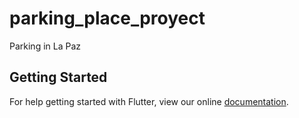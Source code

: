 # parking_place_proyect

Parking in La Paz

## Getting Started

For help getting started with Flutter, view our online
[documentation](https://flutter.io/).
